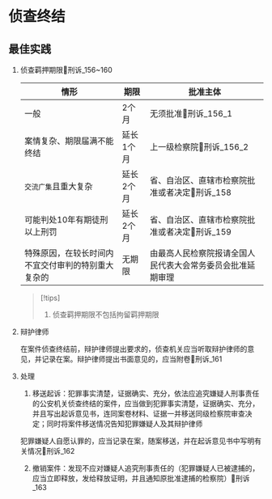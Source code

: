 # 侦查终结


## 最佳实践

1. 侦查羁押期限🚪刑诉_156~160

    情形|期限|批准主体
    --|--|--
    一般|2个月|无须批准🚪刑诉_156_1
    案情复杂、期限届满不能终结|延长1个月|上一级检察院🚪刑诉_156_2
    `交流广集`且重大复杂|延长2个月|省、自治区、直辖市检察院批准或者决定🚪刑诉_158
    可能判处10年有期徒刑以上刑罚|延长2个月|省、自治区、直辖市检察院批准或者决定🚪刑诉_159
    特殊原因，在较长时间内不宜交付审判的特别重大复杂的|无期限|由最高人民检察院报请全国人民代表大会常务委员会批准延期审理

    > [!tips]
    > 1. 侦查羁押期限不包括拘留羁押期限


2. 辩护律师

    在案件侦查终结前，辩护律师提出要求的，侦查机关应当听取辩护律师的意见，并记录在案。辩护律师提出书面意见的，应当附卷🚪刑诉_161

3. 处理

    1. 移送起诉：犯罪事实清楚，证据确实、充分，依法应追究嫌疑人刑事责任的公安机关侦查终结的案件，应当做到犯罪事实清楚，证据确实、充分，并且写出起诉意见书，连同案卷材料、证据一并移送同级检察院审查决定；同时将案件移送情况告知犯罪嫌疑人及其辩护律师

    犯罪嫌疑人自愿认罪的，应当记录在案，随案移送，并在起诉意见书中写明有关情况🚪刑诉_162

    2. 撤销案件：发现不应对嫌疑人追究刑事责任的（犯罪嫌疑人已被逮捕的，应当立即释放，发给释放证明，并且通知原批准逮捕的检察院）🚪刑诉_163








